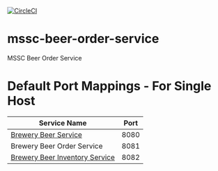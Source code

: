 [![CircleCI](https://circleci.com/gh/twolak88/mssc-beer-order-service.svg?style=svg&circle-token=1ed6c905a022527d5ed6b8a082b4cbb98ce6229c)](https://app.circleci.com/pipelines/github/twolak88/mssc-beer-order-service?branch=main)

# mssc-beer-order-service
MSSC Beer Order Service

# Default Port Mappings - For Single Host
| Service Name | Port | 
| --------| -----|
| [Brewery Beer Service](https://github.com/twolak88/mssc-beer-service) | 8080 |
| Brewery Beer Order Service | 8081 |
| [Brewery Beer Inventory Service](https://github.com/twolak88/mssc-beer-inventory-service) | 8082 |